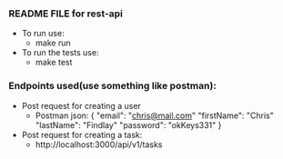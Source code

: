 ### README FILE for rest-api
  * To run use:
    + make run
  * To run the tests use:
    + make test

### Endpoints used(use something like postman):
  * Post request for creating a user
    + Postman json:
    {
      "email": "chris@mail.com"
      "firstName": "Chris"
      "lastName": "Findlay"
      "password": "okKeys331"
    }
  * Post request for creating a task:
    +  http://localhost:3000/api/v1/tasks
